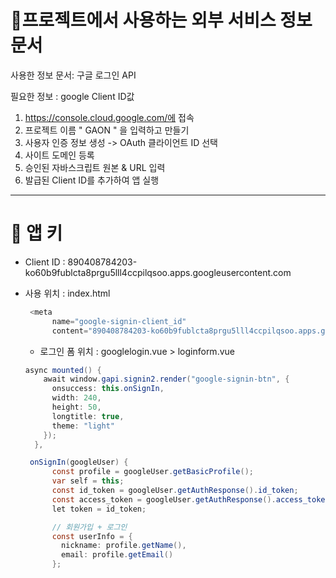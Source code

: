 # 📃프로젝트에서 사용하는 외부 서비스 정보 문서 

사용한 정보 문서: 구글 로그인 API

필요한 정보 : google Client ID값

1. https://console.cloud.google.com/에 접속
2. 프로젝트 이름 " GAON " 을 입력하고 만들기
3. 사용자 인증 정보 생성 -> OAuth 클라이언트 ID 선택
4. 사이트 도메인 등록
5. 승인된 자바스크립트 원본 & URL 입력 
6. 발급된 Client ID를 추가하여 앱 실행

___

# 💍 앱 키

* Client ID : 890408784203-ko60b9fublcta8prgu5lll4ccpilqsoo.apps.googleusercontent.com

* 사용 위치 : index.html

  ```java
   <meta
        name="google-signin-client_id"
        content="890408784203-ko60b9fublcta8prgu5lll4ccpilqsoo.apps.googleusercontent.com"/>
  ```

  * 로그인 폼 위치 : googlelogin.vue > loginform.vue

  ```java
  async mounted() {
      await window.gapi.signin2.render("google-signin-btn", {
        onsuccess: this.onSignIn,
        width: 240,
        height: 50,
        longtitle: true,
        theme: "light"
      });
    },
  
   onSignIn(googleUser) {
        const profile = googleUser.getBasicProfile();
        var self = this;
        const id_token = googleUser.getAuthResponse().id_token;
        const access_token = googleUser.getAuthResponse().access_token;
        let token = id_token;
  
        // 회원가입 + 로그인
        const userInfo = {
          nickname: profile.getName(),
          email: profile.getEmail()
        };
  ```

  

